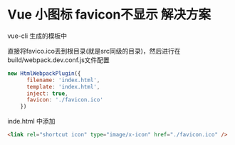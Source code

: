 # Vue 小图标 favicon不显示 解决方案



vue-cli 生成的模板中



直接将favico.ico丢到根目录(就是src同级的目录)，然后进行在build/webpack.dev.conf.js文件配置

```js
new HtmlWebpackPlugin({
      filename: 'index.html',
      template: 'index.html',
      inject: true,
      favicon: './favicon.ico'  
    })
```



inde.html 中添加

```html
<link rel="shortcut icon" type="image/x-icon" href="./favicon.ico" /> 

```

